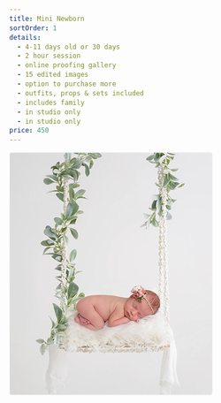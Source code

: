 ```yaml
---
title: Mini Newborn
sortOrder: 1
details:
  - 4-11 days old or 30 days
  - 2 hour session
  - online proofing gallery
  - 15 edited images
  - option to purchase more
  - outfits, props & sets included
  - includes family
  - in studio only
  - in studio only
price: 450
---
```


![Mini Newborn.](../../assets/miniNewborn.png)
